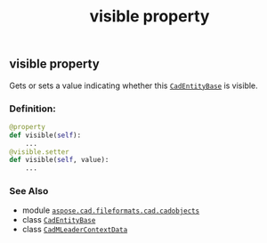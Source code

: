﻿---
title: visible property
second_title: Aspose.CAD for Python via .NET API References
description: 
type: docs
weight: 930
url: /python-net/aspose.cad.fileformats.cad.cadobjects/cadmleadercontextdata/visible/
is_root: false
---

## visible property


Gets or sets a value indicating whether this [`CadEntityBase`](/cad/python-net/aspose.cad.fileformats.cad.cadobjects/cadentitybase) is visible.
### Definition:
```python
@property
def visible(self):
    ...
@visible.setter
def visible(self, value):
    ...
```

### See Also
* module [`aspose.cad.fileformats.cad.cadobjects`](../../)
* class [`CadEntityBase`](/cad/python-net/aspose.cad.fileformats.cad.cadobjects/cadentitybase)
* class [`CadMLeaderContextData`](/cad/python-net/aspose.cad.fileformats.cad.cadobjects/cadmleadercontextdata)
